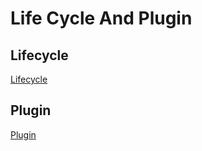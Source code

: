 # Life Cycle And Plugin

## Lifecycle

[Lifecycle](Maven_Lifecycle.md)

## Plugin

[Plugin](Maven_Plugin.md)
